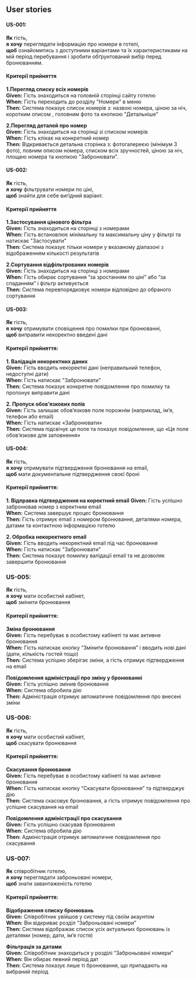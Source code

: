## User stories

#### US-001:  
**Як** гість,  
**я хочу** переглядати інформацію про номери в готелі,  
**щоб**  ознайомитись з доступними варіантами та їх характеристиками на мій період перебування і зробити обґрунтований вибір перед бронюванням.  

#### Критерії прийняття   
**1.Перегляд списку всіх номерів**     
**Given:** Гість знаходиться на головній сторінці сайту готелю   
**When:** Гість переходить до розділу "Номери" в меню     
**Then:** Система показує список номерів з: назвою номера, ціною за ніч, коротким описом , головним фото та кнопкою "Детальніше"  

**2.Перегляд деталей про номер**  
**Given:** Гість знаходиться на сторінці зі списком номерів  
**When:** Гість клікає на конкретний номер  
**Then:** Відкривається детальна сторінка з: фотогалереєю (мінімум 3 фото), повним описом номера, списком всіх зручностей, ціною за ніч, площею номера та кнопкою "Забронювати".  



#### US-002:   
**Як** гість,  
**я хочу** фільтрувати номери по ціні,   
**щоб** знайти для себе вигідний варіант. 

#### Критерії прийняття   
**1.Застосування цінового фільтра**  
**Given:** Гість знаходиться на сторінці з номерами    
**When:** Гість встановлює мінімальну та максимальну ціну у фільтрі та натискає "Застосувати"   
**Then:** Система показує тільки номери у вказаному діапазоні з відображенням кількості результатів   

**2.Сортування відфільтрованих номерів**  
**Given:** Гість знаходиться на сторінці з номерами   
**When:** Гість обирає сортування “за зростанням по ціні” або “за спаданням” і фільтр активується  
**Then:** Система перевпорядковує номери відповідно до обраного сортування   



#### US-003: 
**Як** гість,  
**я хочу** отримувати сповіщення про помилки при бронюванні,  
**щоб** виправити некоректно введені дані

#### Критерії прийняття:
**1. Валідація некоректних даних**  
**Given:** Гість вводить некоректні дані (неправильний телефон, недоступні дати)  
**When:** Гість натискає "Забронювати"  
**Then:** Система показує конкретне повідомлення про помилку та пропонує виправити дані  

**2. Пропуск обов’язкових полів**  
**Given:** Гість залишає обов’язкове поле порожнім (наприклад, ім’я, телефон або email)  
**When:** Гість натискає «Забронювати»  
**Then:** Система підсвічує це поле та показує повідомлення, що «Це поле обов’язкове для заповнення»



#### US-004:
**Як** гість,  
**я хочу** отримувати підтвердження бронювання на email,  
**щоб** мати документальне підтвердження своєї броні

#### Критерії прийняття:  
**1. Відправка підтвердження на коректний email**
**Given:** Гість успішно забронював номер з коректним email  
**When:** Система завершує процес бронювання  
**Then:** Гість отримує email з номером бронювання, деталями номера, датами та контактною інформацією готелю

**2. Обробка некоректного email**  
**Given:** Гість вводить некоректний email під час бронювання  
**When:** Гість натискає "Забронювати"  
**Then:** Система показує помилку валідації email та не дозволяє завершити бронювання




### US-005:
**Як**  гість,<br>
**я хочу** мати особистий кабінет,<br> 
**щоб** змінити бронювання<br>

#### Критерії прийняття:<br>
**Зміна бронювання**<br>
**Given:** Гість перебуває в особистому кабінеті та має активне бронювання<br>
**When:** Гість натискає кнопку “Змінити бронювання” і вводить нові дані (дати, кількість гостей тощо)<br>
**Then:** Система успішно зберігає зміни, а гість отримує підтвердження на email<br>

**Повідомлення адміністрації про зміну у бронюванні**<br>
**Given:** Гість успішно змінив бронювання<br>
**When:** Система обробила дію<br>
**Then:** Адміністрація отримує автоматичне повідомлення про внесені зміни



### US-006:
**Як**  гість,<br>
**я хочу** мати особистий кабінет, <br>
**щоб** скасувати бронювання<br>

#### Критерії прийняття:<br>
**Скасування бронювання**<br>
**Given:** Гість перебуває в особистому кабінеті та має активне бронювання<br>
**When:** Гість натискає кнопку “Скасувати бронювання” та підтверджує дію<br>
**Then:** Система скасовує бронювання, а гість отримує повідомлення про успішне скасування на email<br>

**Повідомлення адміністрації про скасування**<br>
**Given:** Гість успішно скасував бронювання<br>
**When:** Система обробила дію<br>
**Then:** Адміністрація отримує автоматичне повідомлення про скасування



### US-007:
**Як**  співробітник готелю, <br>
**я хочу** переглядати заброньовані номери, <br>
**щоб** знати завантаженість готелю<br>

#### Критерії прийняття:<br>

**Відображення списку бронювань**<br>
**Given:** Співробітник увійшов у систему під своїм акаунтом<br>
**When:** Він відкриває розділ “Заброньовані номери”<br>
**Then:** Система відображає список усіх актуальних бронювань із деталями (номер, дати, ім’я гостя)<br>

**Фільтрація за датами**<br>
**Given:** Співробітник знаходиться у розділі “Заброньовані номери”<br>
**When:** Він обирає певний період дат<br>
**Then:** Система показує лише ті бронювання, що припадають на вибраний період